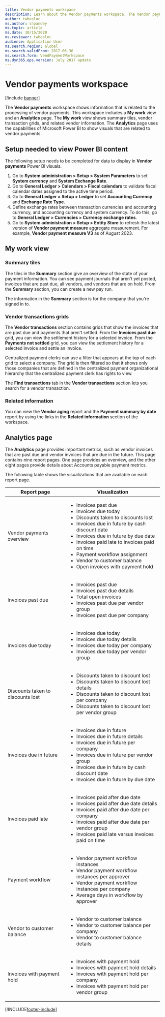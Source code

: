 ```yaml
---
title: Vendor payments workspace
description: Learn about the Vendor payments workspace. The Vendor payments workspace shows information that is related to the processing of vendor payments.
author: twheeloc
ms.author: shpandey
ms.topic: article
ms.date: 10/16/2020
ms.reviewer: twheeloc
audience: Application User
ms.search.region: Global
ms.search.validFrom: 2017-06-30
ms.search.form: VendPaymentWorkspace
ms.dyn365.ops.version: July 2017 update
---
```


# Vendor payments workspace

[!include [banner](../includes/banner.md)]

The **Vendor payments** workspace shows information that is related to the processing of vendor payments. This workspace includes a **My work** view and an **Analytics** page. The **My work** view shows summary tiles, vendor transaction grids, and related vendor information. The **Analytics** page uses the capabilities of Microsoft Power BI to show visuals that are related to vendor payments.

## Setup needed to view Power BI content

The following setup needs to be completed for data to display in **Vendor payments** Power BI visuals.
1. Go to **System administration > Setup > System Parameters** to set **System currency** and **System Exchange Rate**.
2. Go to **General Ledger > Calendars > Fiscal calendars** to validate fiscal calendar dates assigned to the active time period.
3. Go to **General Ledger > Setup > Ledger**  to set **Accounting Currency** and **Exchange Rate Type**. 
4. Define exchange rates between transaction currencies and accounting currency, and accounting currency and system currency. To do this, go to **General Ledger > Currencies > Currency exchange rates**.
5. Go to **System administration > Setup > Entity Store** to refresh the latest version of **Vendor payment measure** aggregate measurement. For example, **Vendor payment measure V3** as of August 2023.

## My work view

### Summary tiles

The tiles in the **Summary** section give an overview of the state of your payment information. You can see payment journals that aren't yet posted, invoices that are past due, all vendors, and vendors that are on hold. From the **Summary** section, you can create a new pay run.

The information in the **Summary** section is for the company that you're signed in to.

### Vendor transactions grids

The **Vendor transactions** section contains grids that show the invoices that are past due and payments that aren't settled. From the **Invoices past due** grid, you can view the settlement history for a selected invoice. From the **Payments not settled** grid, you can view the settlement history for a selected invoice and settle an invoice.

Centralized payment clerks can use a filter that appears at the top of each grid to select a company. The grid is then filtered so that it shows only those companies that are defined in the centralized payment organizational hierarchy that the centralized payment clerk has rights to view.

The **Find transactions** tab in the **Vendor transactions** section lets you search for a vendor transaction.

### Related information

You can view the **Vendor aging** report and the **Payment summary by date** report by using the links in the **Related information** section of the workspace.

## Analytics page

The **Analytics** page provides important metrics, such as vendor invoices that are past due and vendor invoices that are due in the future. This page contains nine report pages. One page provides an overview, and the other eight pages provide details about Accounts payable payment metrics.

The following table shows the visualizations that are available on each report page.


|            Report page            |                                                                                                                                                                                Visualization                                                                                                                                                                                |
|-----------------------------------|-----------------------------------------------------------------------------------------------------------------------------------------------------------------------------------------------------------------------------------------------------------------------------------------------------------------------------------------------------------------------------|
|     Vendor payments overview      | <ul><li>Invoices past due</li><li>Invoices due today</li><li>Discounts taken to discounts lost</li><li>Invoices due in future by cash discount date</li><li>Invoices due in future by due date</li><li>Invoices paid late to invoices paid on time</li><li>Payment workflow assignment</li><li>Vendor to customer balance</li><li>Open invoices with payment hold</li></ul> |
|         Invoices past due         |                                                                                             <ul><li>Invoices past due</li><li>Invoices past due details</li><li>Total open invoices</li><li>Invoices past due per vendor group</li><li>Invoices past due per company</li></ul>                                                                                              |
|        Invoices due today         |                                                                                                         <ul><li>Invoices due today</li><li>Invoices due today details</li><li>Invoices due today per company</li><li>Invoices due today per vendor group</li></ul>                                                                                                          |
| Discounts taken to discounts lost |                                                                             <ul><li>Discounts taken to discount lost</li><li>Discounts taken to discount lost details</li><li>Discounts taken to discount lost per company</li><li>Discounts taken to discount lost per vendor group</li></ul>                                                                              |
|      Invoices due in future       |                                                 <ul><li>Invoices due in future</li><li>Invoices due in future details</li><li>Invoices due in future per company</li><li>Invoices due in future per vendor group</li><li>Invoices due in future by cash discount date</li><li>Invoices due in future by due date</li></ul>                                                  |
|        Invoices paid late         |                                                         <ul><li>Invoices paid after due date</li><li>Invoices paid after due date details</li><li>Invoices paid after due date per company</li><li>Invoices paid after due date per vendor group</li><li>Invoices paid late versus invoices paid on time</li></ul>                                                          |
|         Payment workflow          |                                                                                <ul><li>Vendor payment workflow instances</li><li>Vendor payment workflow instances per approver</li><li>Vendor payment workflow instances per company</li><li>Average days in workflow by approver</li></ul>                                                                                |
|    Vendor to customer balance     |                                                                                                                   <ul><li>Vendor to customer balance</li><li>Vendor to customer balance per company</li><li>Vendor to customer balance details</li></ul>                                                                                                                    |
|    Invoices with payment hold     |                                                                                         <ul><li>Invoices with payment hold</li><li>Invoices with payment hold details</li><li>Invoices with payment hold per company</li><li>Invoices with payment hold per vendor group</li></ul>                                                                                          |



[!INCLUDE[footer-include](../../includes/footer-banner.md)]
